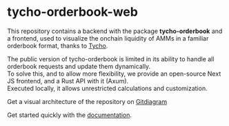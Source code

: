 
# tycho-orderbook-web

This repository contains a backend with the package **tycho-orderbook** and a frontend, used to visualize the onchain liquidity of AMMs in a familiar orderbook format, thanks to [Tycho](https://docs.propellerheads.xyz/tycho).  

The public version of tycho-orderbook is limited in its ability to handle all orderbook requests and update them dynamically.  
To solve this, and to allow more flexibility, we provide an open-source Next JS frontend, and a Rust API with it (Axum).  
Executed locally, it allows unrestricted calculations and customization.  

Get a visual architecture of the repository on [Gitdiagram](https://gitdiagram.com/0xMerso/tycho-orderbook-web)  

Get started quickly with the [documentation](https://tycho-orderbook.gitbook.io/docs).  
